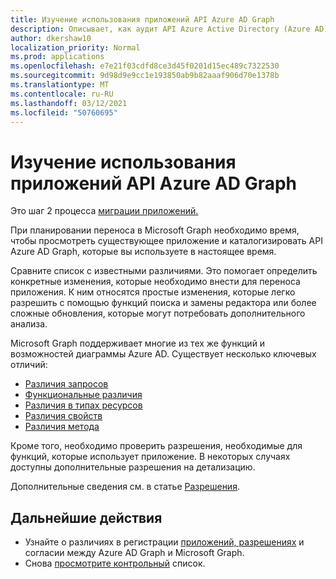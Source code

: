 ```yaml
---
title: Изучение использования приложений API Azure AD Graph
description: Описывает, как аудит API Azure Active Directory (Azure AD) для переноса приложения в API Microsoft Graph.
author: dkershaw10
localization_priority: Normal
ms.prod: applications
ms.openlocfilehash: e7e21f03cdfd8ce3d45f0201d15ec489c7322530
ms.sourcegitcommit: 9d98d9e9cc1e193850ab9b82aaaf906d70e1378b
ms.translationtype: MT
ms.contentlocale: ru-RU
ms.lasthandoff: 03/12/2021
ms.locfileid: "50760695"
---
```

# <a name="examine-azure-ad-graph-apis-app-usage"></a>Изучение использования приложений API Azure AD Graph

Это шаг 2 процесса [миграции приложений.](migrate-azure-ad-graph-planning-checklist.md)

При планировании переноса в Microsoft Graph необходимо время, чтобы просмотреть существующее приложение и каталогизировать API Azure AD Graph, которые вы используете в настоящее время.

Сравните список с известными различиями.  Это помогает определить конкретные изменения, которые необходимо внести для переноса приложения.  К ним относятся простые изменения, которые легко разрешить с помощью функций поиска и замены редактора или более сложные обновления, которые могут потребовать дополнительного анализа.

Microsoft Graph поддерживает многие из тех же функций и возможностей диаграммы Azure AD.  Существует несколько ключевых отличий:

- [Различия запросов](migrate-azure-ad-graph-request-differences.md)
- [Функциональные различия](migrate-azure-ad-graph-feature-differences.md)
- [Различия в типах ресурсов](migrate-azure-ad-graph-resource-differences.md)
- [Различия свойств](migrate-azure-ad-graph-property-differences.md)
- [Различия метода](migrate-azure-ad-graph-method-differences.md)

Кроме того, необходимо проверить разрешения, необходимые для функций, которые использует приложение.  В некоторых случаях доступны дополнительные разрешения на детализацию.

Дополнительные сведения см. в статье [Разрешения](permissions-reference.md).

## <a name="next-steps"></a>Дальнейшие действия

- Узнайте о различиях в регистрации [приложений, разрешениях](migrate-azure-ad-graph-app-registration.md) и согласии между Azure AD Graph и Microsoft Graph.
- Снова [просмотрите контрольный](migrate-azure-ad-graph-planning-checklist.md) список.

